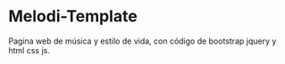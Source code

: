 # Melodi-Template
Pagina web de música y estilo de vida, con código de bootstrap jquery y html css js.
